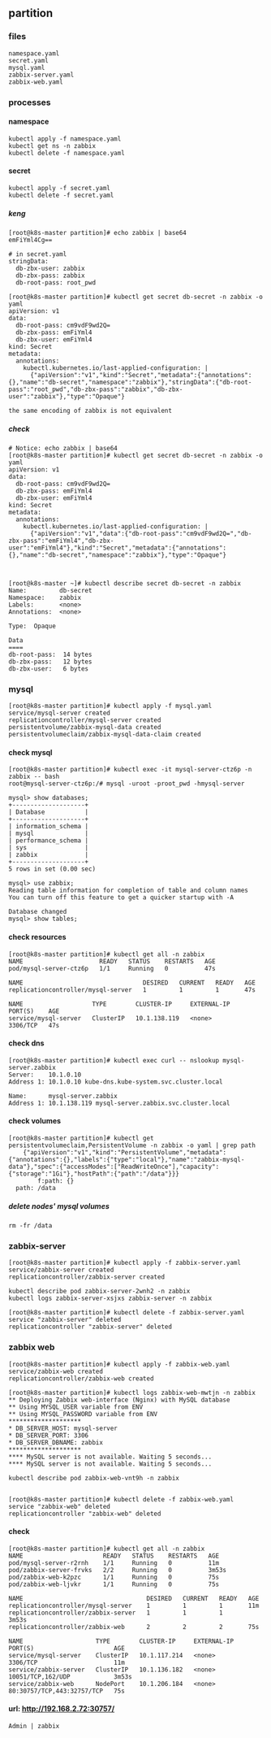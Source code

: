 ## partition
### files
    namespace.yaml
    secret.yaml
    mysql.yaml
    zabbix-server.yaml
    zabbix-web.yaml
### processes
#### namespace
    kubectl apply -f namespace.yaml 
    kubectl get ns -n zabbix  
    kubectl delete -f namespace.yaml 
#### secret
    kubectl apply -f secret.yaml
    kubectl delete -f secret.yaml
##### keng
    [root@k8s-master partition]# echo zabbix | base64
    emFiYml4Cg==
    
    # in secret.yaml
    stringData:
      db-zbx-user: zabbix
      db-zbx-pass: zabbix
      db-root-pass: root_pwd
    
    [root@k8s-master partition]# kubectl get secret db-secret -n zabbix -o yaml
    apiVersion: v1
    data:
      db-root-pass: cm9vdF9wd2Q=
      db-zbx-pass: emFiYml4
      db-zbx-user: emFiYml4
    kind: Secret
    metadata:
      annotations:
        kubectl.kubernetes.io/last-applied-configuration: |
          {"apiVersion":"v1","kind":"Secret","metadata":{"annotations":{},"name":"db-secret","namespace":"zabbix"},"stringData":{"db-root-pass":"root_pwd","db-zbx-pass":"zabbix","db-zbx-user":"zabbix"},"type":"Opaque"}

    the same encoding of zabbix is not equivalent
##### check 
    # Notice: echo zabbix | base64
    [root@k8s-master partition]# kubectl get secret db-secret -n zabbix -o yaml
    apiVersion: v1
    data:
      db-root-pass: cm9vdF9wd2Q=
      db-zbx-pass: emFiYml4
      db-zbx-user: emFiYml4
    kind: Secret
    metadata:
      annotations:
        kubectl.kubernetes.io/last-applied-configuration: |
          {"apiVersion":"v1","data":{"db-root-pass":"cm9vdF9wd2Q=","db-zbx-pass":"emFiYml4","db-zbx-user":"emFiYml4"},"kind":"Secret","metadata":{"annotations":{},"name":"db-secret","namespace":"zabbix"},"type":"Opaque"}


   
    [root@k8s-master ~]# kubectl describe secret db-secret -n zabbix
    Name:         db-secret
    Namespace:    zabbix
    Labels:       <none>
    Annotations:  <none>
    
    Type:  Opaque
    
    Data
    ====
    db-root-pass:  14 bytes
    db-zbx-pass:   12 bytes
    db-zbx-user:   6 bytes
### mysql
    [root@k8s-master partition]# kubectl apply -f mysql.yaml
    service/mysql-server created
    replicationcontroller/mysql-server created
    persistentvolume/zabbix-mysql-data created
    persistentvolumeclaim/zabbix-mysql-data-claim created
#### check mysql
    [root@k8s-master partition]# kubectl exec -it mysql-server-ctz6p -n zabbix -- bash
    root@mysql-server-ctz6p:/# mysql -uroot -proot_pwd -hmysql-server
    
    mysql> show databases;
    +--------------------+
    | Database           |
    +--------------------+
    | information_schema |
    | mysql              |
    | performance_schema |
    | sys                |
    | zabbix             |
    +--------------------+
    5 rows in set (0.00 sec)
    
    mysql> use zabbix;
    Reading table information for completion of table and column names
    You can turn off this feature to get a quicker startup with -A
    
    Database changed
    mysql> show tables;

#### check resources
    [root@k8s-master partition]# kubectl get all -n zabbix
    NAME                     READY   STATUS    RESTARTS   AGE
    pod/mysql-server-ctz6p   1/1     Running   0          47s
    
    NAME                                 DESIRED   CURRENT   READY   AGE
    replicationcontroller/mysql-server   1         1         1       47s
    
    NAME                   TYPE        CLUSTER-IP     EXTERNAL-IP   PORT(S)    AGE
    service/mysql-server   ClusterIP   10.1.138.119   <none>        3306/TCP   47s

#### check dns
    [root@k8s-master partition]# kubectl exec curl -- nslookup mysql-server.zabbix
    Server:    10.1.0.10
    Address 1: 10.1.0.10 kube-dns.kube-system.svc.cluster.local
    
    Name:      mysql-server.zabbix
    Address 1: 10.1.138.119 mysql-server.zabbix.svc.cluster.local
    
#### check volumes
    [root@k8s-master partition]# kubectl get persistentvolumeclaim,PersistentVolume -n zabbix -o yaml | grep path
        {"apiVersion":"v1","kind":"PersistentVolume","metadata":{"annotations":{},"labels":{"type":"local"},"name":"zabbix-mysql-data"},"spec":{"accessModes":["ReadWriteOnce"],"capacity":{"storage":"1Gi"},"hostPath":{"path":"/data"}}}
            f:path: {}
      path: /data
##### delete nodes' mysql volumes
    rm -fr /data
    
### zabbix-server
    [root@k8s-master partition]# kubectl apply -f zabbix-server.yaml 
    service/zabbix-server created
    replicationcontroller/zabbix-server created
    
    kubectl describe pod zabbix-server-2wnh2 -n zabbix
    kubectl logs zabbix-server-xsjxs zabbix-server -n zabbix
    
    [root@k8s-master partition]# kubectl delete -f zabbix-server.yaml 
    service "zabbix-server" deleted
    replicationcontroller "zabbix-server" deleted
### zabbix web 
    [root@k8s-master partition]# kubectl apply -f zabbix-web.yaml 
    service/zabbix-web created
    replicationcontroller/zabbix-web created
    
    [root@k8s-master partition]# kubectl logs zabbix-web-mwtjn -n zabbix
    ** Deploying Zabbix web-interface (Nginx) with MySQL database
    ** Using MYSQL_USER variable from ENV
    ** Using MYSQL_PASSWORD variable from ENV
    ********************
    * DB_SERVER_HOST: mysql-server
    * DB_SERVER_PORT: 3306
    * DB_SERVER_DBNAME: zabbix
    ********************
    **** MySQL server is not available. Waiting 5 seconds...
    **** MySQL server is not available. Waiting 5 seconds...
    
    kubectl describe pod zabbix-web-vnt9h -n zabbix


    [root@k8s-master partition]# kubectl delete -f zabbix-web.yaml 
    service "zabbix-web" deleted
    replicationcontroller "zabbix-web" deleted
    
#### check
    [root@k8s-master partition]# kubectl get all -n zabbix
    NAME                      READY   STATUS    RESTARTS   AGE
    pod/mysql-server-r2rnh    1/1     Running   0          11m
    pod/zabbix-server-frvks   2/2     Running   0          3m53s
    pod/zabbix-web-k2pzc      1/1     Running   0          75s
    pod/zabbix-web-ljvkr      1/1     Running   0          75s
    
    NAME                                  DESIRED   CURRENT   READY   AGE
    replicationcontroller/mysql-server    1         1         1       11m
    replicationcontroller/zabbix-server   1         1         1       3m53s
    replicationcontroller/zabbix-web      2         2         2       75s
    
    NAME                    TYPE        CLUSTER-IP     EXTERNAL-IP   PORT(S)                      AGE
    service/mysql-server    ClusterIP   10.1.117.214   <none>        3306/TCP                     11m
    service/zabbix-server   ClusterIP   10.1.136.182   <none>        10051/TCP,162/UDP            3m53s
    service/zabbix-web      NodePort    10.1.206.184   <none>        80:30757/TCP,443:32757/TCP   75s
#### url: http://192.168.2.72:30757/
    Admin | zabbix



